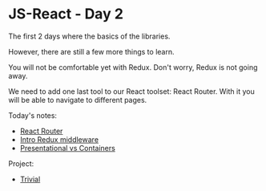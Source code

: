 # JS-React - Day 2

The first 2 days where the basics of the libraries.

However, there are still a few more things to learn.

You will not be comfortable yet with Redux. Don't worry, Redux is not going away.

We need to add one last tool to our React toolset: React Router. With it you will be able to navigate to different pages.

Today's notes:

- [React Router](react_router.md)
- [Intro Redux middleware](intro_redux_middleware.md)
- [Presentational vs Containers](presentational_vs_containers.md)

Project:

- [Trivial](trivial.md)
